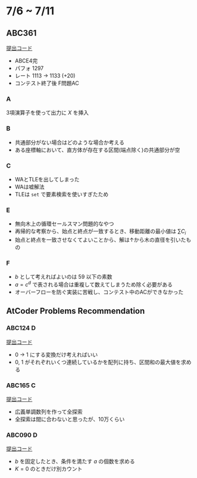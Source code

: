 # 7/6 ~ 7/11

## ABC361

[提出コード](https://atcoder.jp/contests/abc361/submissions?f.Task=&f.LanguageName=&f.Status=&f.User=dye8128)

- ABCE4完
- パフォ 1297
- レート 1113 -> 1133 (+20)
- コンテスト終了後 F問題AC

### A

3項演算子を使って出力に $X$ を挿入

### B

- 共通部分がない場合はどのような場合か考える
- ある座標軸において、直方体が存在する区間(端点除く)の共通部分が空

### C

- WAとTLEを出してしまった
- WAは嘘解法
- TLEは `set` で要素検索を使いすぎたため

### E

- 無向木上の循環セールスマン問題的なやつ
- 再帰的な考察から、始点と終点が一致するとき、移動距離の最小値は $\sum C_i$
- 始点と終点を一致させなくてよいことから、解は↑から木の直径を引いたもの

### F

- $b$ として考えればよいのは $59$ 以下の素数
- $a=c^d$ で表される場合は重複して数えてしまうため除く必要がある
- オーバーフローを防ぐ実装に苦戦し、コンテスト中のACができなかった

## AtCoder Problems Recommendation

### ABC124 D

[提出コード](https://atcoder.jp/contests/abc124/submissions/55360448)

- 0 -> 1 にする変換だけ考えればいい
- 0, 1 がそれぞれいくつ連続しているかを配列に持ち、区間和の最大値を求める

### ABC165 C

[提出コード](https://atcoder.jp/contests/abc165/submissions/55370780)

- 広義単調数列を作って全探索
- 全探索は間に合わないと思ったが、10万くらい

### ABC090 D

[提出コード](https://atcoder.jp/contests/abc090/submissions/55393752)

- $b$ を固定したとき、条件を満たす $a$ の個数を求める
- $K = 0$ のときだけ別カウント
